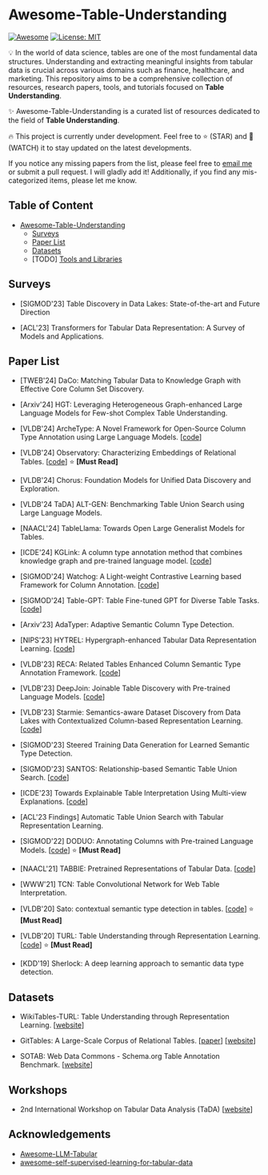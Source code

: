 # Awesome-Table-Understanding
[![Awesome](https://awesome.re/badge.svg)](https://github.com/TommyDzh/Awesome-Table-Understanding)
[![License: MIT](https://img.shields.io/badge/License-MIT-green.svg)](https://opensource.org/licenses/MIT)

:bulb: In the world of data science, tables are one of the most fundamental data structures. Understanding and extracting meaningful insights from tabular data is crucial across various domains such as finance, healthcare, and marketing. This repository aims to be a comprehensive collection of resources, research papers, tools, and tutorials focused on **Table Understanding**.

:sparkles: Awesome-Table-Understanding is a curated list of resources dedicated to the field of **Table Understanding**.

:fire: This project is currently under development. Feel free to :star: (STAR) and :telescope: (WATCH) it to stay updated on the latest developments.

If you notice any missing papers from the list, please feel free to [email me](mailto:tommy-zh.ding@connect.polyu.hk) or submit a pull request. I will gladly add it! Additionally, if you find any mis-categorized items, please let me know.

## Table of Content

- [Awesome-Table-Understanding](#awesome-table-understanding)
  - [Surveys](#surveys)
  - [Paper List](#paper-list)
  - [Datasets](#datasets)  
  - [TODO] [Tools and Libraries](#tools-and-libraries)



## Surveys
* [SIGMOD'23] Table Discovery in Data Lakes: State-of-the-art and Future Direction

* [ACL'23] Transformers for Tabular Data Representation: A Survey of Models and Applications.



## Paper List
* [TWEB'24] DaCo: Matching Tabular Data to Knowledge Graph with Effective Core Column Set Discovery.

* [Arxiv'24] HGT: Leveraging Heterogeneous Graph-enhanced Large Language Models for Few-shot Complex Table Understanding.

* [VLDB'24] ArcheType: A Novel Framework for Open-Source Column Type Annotation using Large Language Models. [[code](https://github.com/penfever/ArcheType)]

* [VLDB'24] Observatory: Characterizing Embeddings of Relational Tables. [[code](https://github.com/superctj/observatory)] :star: **[Must Read]**

* [VLDB'24] Chorus: Foundation Models for Unified Data Discovery and Exploration.

* [VLDB'24  TaDA] ALT-GEN: Benchmarking Table Union Search using Large Language Models.

* [NAACL'24] TableLlama: Towards Open Large Generalist Models for Tables.

* [ICDE'24] KGLink: A column type annotation method that combines knowledge graph and pre-trained language model.  [[code](https://github.com/Wyb0627/KBLink)]

* [SIGMOD'24] Watchog: A Light-weight Contrastive Learning based Framework for Column Annotation. [[code](https://github.com/megagonlabs/watchog)]

* [SIGMOD'24] Table-GPT: Table Fine-tuned GPT for Diverse Table Tasks. [[code](https://github.com/microsoft/Table-GPT)]


* [Arxiv'23] AdaTyper: Adaptive Semantic Column Type Detection.

* [NIPS'23] HYTREL: Hypergraph-enhanced Tabular Data Representation Learning. [[code](https://github.com/brickee/HyTrel)]

* [VLDB'23] RECA: Related Tables Enhanced Column Semantic Type
Annotation Framework. [[code](https://github.com/ysunbp/RECA-paper)]

* [VLDB'23] DeepJoin: Joinable Table Discovery with Pre-trained Language Models. [[code](https://github.com/mutong184/deepjoin)]

* [VLDB'23] Starmie: Semantics-aware Dataset Discovery from Data Lakes with Contextualized Column-based Representation Learning. [[code](https://github.com/megagonlabs/starmie)]

* [SIGMOD'23] Steered Training Data Generation for Learned Semantic Type
Detection. 

* [SIGMOD'23] SANTOS: Relationship-based Semantic Table Union Search. [[code](https://github.com/northeastern-datalab/santos)]


* [ICDE'23] Towards Explainable Table Interpretation Using Multi-view Explanations. [[code](https://github.com/ZJU-DAILY/ExplainTI)]

* [ACL'23 Findings] Automatic Table Union Search with Tabular Representation Learning.

* [SIGMOD'22] DODUO: Annotating Columns with Pre-trained Language Models. [[code](https://github.com/megagonlabs/doduo)] :star: **[Must Read]**

* [NAACL'21] TABBIE: Pretrained Representations of Tabular Data. [[code](https://github.com/SFIG611/tabbie)]

* [WWW'21] TCN: Table Convolutional Network for Web Table Interpretation.

* [VLDB'20] Sato: contextual semantic type detection in tables. [[code](https://github.com/megagonlabs/sato)] :star: **[Must Read]** 

* [VLDB'20] TURL: Table Understanding through Representation Learning. [[code](https://github.com/sunlab-osu/TURL)] :star: **[Must Read]** 

* [KDD'19] Sherlock: A deep learning approach to semantic data type detection. 

## Datasets
* WikiTables-TURL: Table Understanding through Representation Learning. [[website](https://github.com/sunlab-osu/TURL)]

* GitTables: A Large-Scale Corpus of Relational Tables. [[paper](https://arxiv.org/pdf/2106.07258)] [[website](https://gittables.github.io/)]

* SOTAB: Web Data Commons - Schema.org Table Annotation Benchmark. [[website](https://webdatacommons.org/structureddata/sotab/)]

## Workshops
* 2nd International Workshop on
Tabular Data Analysis (TaDA) [[website](https://tabular-data-analysis.github.io/tada2024/)] 


## Acknowledgements
+ [Awesome-LLM-Tabular](https://github.com/johnnyhwu/Awesome-LLM-Tabular)
+ [awesome-self-supervised-learning-for-tabular-data](https://github.com/wwweiwei/awesome-self-supervised-learning-for-tabular-data)
